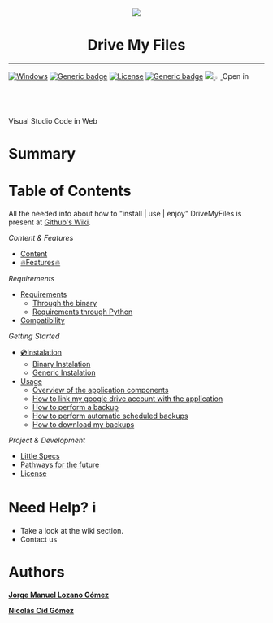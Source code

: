 <div align=center>
<img src="https://user-images.githubusercontent.com/67438760/139964840-c2832cff-fbc6-4977-a733-f1c58bf58006.png">
 </div>

<h1 align=center>Drive My Files</h1>

 ***
 
[![Windows](https://svgshare.com/i/ZhY.svg)](https://svgshare.com/i/ZhY.svg)
[![Generic badge](https://img.shields.io/badge/Python-3.9.6-<COLOR>.svg)](https://shields.io/)
[![License](https://img.shields.io/badge/License-Apache_2.0-blue.svg)](https://opensource.org/licenses/Apache-2.0)
[![Generic badge](https://img.shields.io/badge/Version-1.0-<COLOR>.svg)](https://shields.io/)
  <a href="https://github.com/jmlgomez73/DriveMyFiles/wiki">
    <img src="https://img.shields.io/badge/doc-wiki-blue.svg">
  </a>
<a vertical-align="center" href="https://open.vscode.dev/jmlgomez73/DriveMyFiles">
<img width="2%" src="https://upload.wikimedia.org/wikipedia/commons/thumb/9/9a/Visual_Studio_Code_1.35_icon.svg/240px-Visual_Studio_Code_1.35_icon.svg.png" />
</a>Open in Visual Studio Code in Web

# Summary




# Table of Contents

All the needed info about how to "install | use | enjoy" DriveMyFiles is present at [Github's Wiki](https://github.com/jmlgomez73/DriveMyFiles/wiki).

*Content & Features*
* [Content](https://github.com/jmlgomez73/DriveMyFiles/wiki)
* [:fire:Features:fire:](https://github.com/jmlgomez73/DriveMyFiles/wiki/Features)

*Requirements*

* [Requirements](https://github.com/jmlgomez73/DriveMyFiles/wiki/Requirements)
  * [Through the binary](https://github.com/jmlgomez73/DriveMyFiles/wiki/Requirements#through-the-binary)
  * [Requirements through Python](https://github.com/jmlgomez73/DriveMyFiles/wiki/Requirements#requirements-through-python)
* [Compatibility](https://github.com/jmlgomez73/DriveMyFiles/wiki/Compatibility)

*Getting Started*

* [💿Instalation](https://github.com/jmlgomez73/DriveMyFiles/wiki/Instalation)
  * [Binary Instalation](https://github.com/jmlgomez73/DriveMyFiles/wiki/Instalation#binary-instalation)
  * [Generic Instalation](https://github.com/jmlgomez73/DriveMyFiles/wiki/Instalation#generic-installation)
* [Usage](https://github.com/jmlgomez73/DriveMyFiles/wiki/Usage)
  * [Overview of the application components](https://github.com/jmlgomez73/DriveMyFiles/wiki/Usage#overview-of-the-application-components)
  * [How to link my google drive account with the application](https://github.com/jmlgomez73/DriveMyFiles/wiki/Usage#how-to-link-my-google-drive-account-with-the-application)
  * [How to perform a backup](https://github.com/jmlgomez73/DriveMyFiles/wiki/Usage#how-to-perform-a-backup)
  * [How to perform automatic scheduled backups](https://github.com/jmlgomez73/DriveMyFiles/wiki/Usage#how-to-perform-automatic-scheduled-backups)
  * [How to download my backups](https://github.com/jmlgomez73/DriveMyFiles/wiki/Usage#how-to-download-my-backups)

*Project & Development*

* [Little Specs](https://github.com/jmlgomez73/DriveMyFiles/wiki/Little-Specs)
* [Pathways for the future](https://github.com/jmlgomez73/DriveMyFiles/wiki/Pathways-for-the-future)
* [License](https://github.com/jmlgomez73/DriveMyFiles/wiki/License)


# Need Help? :information_source:

* Take a look at the wiki section.
* Contact us

# Authors

[**Jorge Manuel Lozano Gómez**](https://github.com/jmlgomez73)

[**Nicolás Cid Gómez**](https://github.com/ncgomez17)
